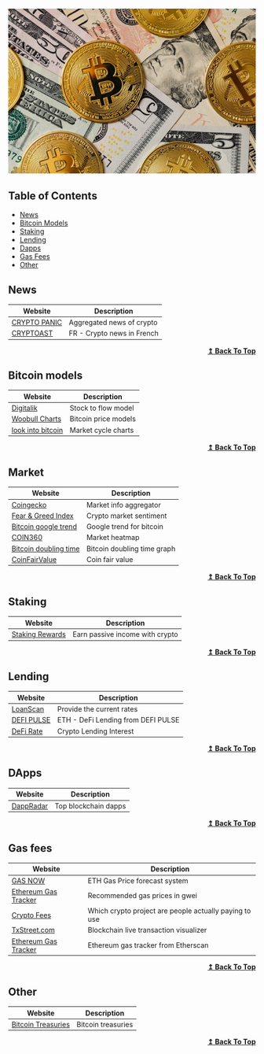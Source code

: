 ![Repository Banner](header-pexels-karolina-grabowska.jpg)


## Table of Contents
- [News](#news)
- [Bitcoin Models](#Bitcoin%20Models)
- [Staking](#staking)
- [Lending](#lending)
- [Dapps](#dapps)
- [Gas Fees](#gas%20fees)
- [Other](#other)


## News
| Website| Description |
| -------| --------- |
| [CRYPTO PANIC](https://cryptopanic.com/)| Aggregated news of crypto  |
| [CRYPTOAST](https://cryptoast.fr/actu/) | FR - Crypto news in French |

<div align="right">
    <b><a href="#table-of-contents">↥ Back To Top</a></b>
</div>

## Bitcoin models
| Website| Description |
| -------| --------- |
| [Digitalik](https://digitalik.net/btc/)| Stock to flow model |
| [Woobull Charts](https://charts.woobull.com/bitcoin-price-models/)| Bitcoin price models |
| [look into bitcoin](https://www.lookintobitcoin.com/charts/)| Market cycle charts |

<div align="right">
    <b><a href="#table-of-contents">↥ Back To Top</a></b>
</div>


## Market
| Website| Description |
| -------| --------- |
| [Coingecko](https://www.coingecko.com/) | Market info aggregator |
| [Fear & Greed Index](https://alternative.me/crypto/fear-and-greed-index/) | Crypto market sentiment |
| [Bitcoin google trend](https://trends.google.com/trends/explore?date=all&q=bitcoin) | Google trend for bitcoin |
| [COIN360](https://coin360.com/)| Market heatmap |
| [Bitcoin doubling time](https://casebitcoin.com/charts#doubling_time) | Bitcoin doubling time graph |
| [CoinFairValue](https://www.coinfairvalue.com/) | Coin fair value|


<div align="right">
    <b><a href="#table-of-contents">↥ Back To Top</a></b>
</div>

## Staking
| Website| Description |
| -------| --------- |
| [Staking Rewards](https://www.stakingrewards.com/)| Earn passive income with crypto |

<div align="right">
    <b><a href="#table-of-contents">↥ Back To Top</a></b>
</div>

## Lending
| Website| Description |
| -------| --------- |
| [LoanScan](https://loanscan.io/)| Provide the current rates |
| [DEFI PULSE](https://defipulse.com/defi-lending)| ETH - DeFi Lending from DEFI PULSE |
| [DeFi Rate](https://defirate.com/lend/)| Crypto Lending Interest |

<div align="right">
    <b><a href="#table-of-contents">↥ Back To Top</a></b>
</div>

## DApps
| Website| Description |
| -------| --------- |
| [DappRadar](https://dappradar.com/rankings)| Top blockchain dapps |

<div align="right">
    <b><a href="#table-of-contents">↥ Back To Top</a></b>
</div>


## Gas fees
| Website| Description |
| -------| --------- |
| [GAS NOW](https://www.gasnow.org/)| ETH Gas Price forecast system |
| [Ethereum Gas Tracker](https://ethgasstation.info/)| Recommended gas prices in gwei |
| [Crypto Fees](https://cryptofees.info/)| Which crypto project are people actually paying to use |
| [TxStreet.com](https://txstreet.com/)| Blockchain live transaction visualizer |
| [Ethereum Gas Tracker](https://txstreet.com/)| Ethereum gas tracker from Etherscan |

<div align="right">
    <b><a href="#table-of-contents">↥ Back To Top</a></b>
</div>


## Other
| Website| Description |
| -------| --------- |
| [Bitcoin Treasuries](https://bitcointreasuries.org/)| Bitcoin treasuries |

<div align="right">
    <b><a href="#table-of-contents">↥ Back To Top</a></b>
</div>
